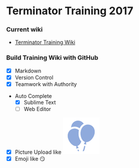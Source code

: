 # Terminator Training 2017
### Current wiki
* [Terminator Training Wiki](https://github.com/testGroup794/Training2017/wiki)
### Build Training Wiki with GitHub
* [x] Markdown
* [x] Version Control
* [x] Teamwork with Authority
* Auto Complete
    - [x] Sublime Text
    - [ ] Web Editor
* [x] Picture Upload like ![Profile picture](https://github.com/testGroup794/Training2017/blob/master/images/Profile%20picture.png)
* [x] Emoji like  :smirk: 
